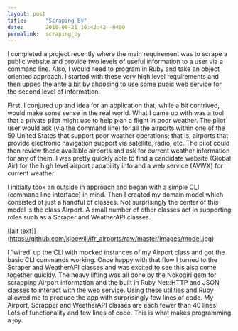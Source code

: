 ```yaml
---
layout: post
title:      "Scraping By"
date:       2018-09-21 16:42:42 -0400
permalink:  scraping_by
---
```



I completed a project recently where the main requirement was to scrape a public website and provide two levels of useful information to a user via a command line.  Also, I would need to program in Ruby and take an object oriented approach.  I started with these very high level requirements and then upped the ante a bit by choosing to use some pubic web service for the second level of information.

First, I conjured up and idea for an application that, while a bit contrived, would make some sense in the real world.  What I came up with was a tool that a private pilot might use to help plan a flight in poor weather.  The pilot user would ask (via the command line) for all the airports within one of the 50 United States that support poor weather operations; that is, airports that provide electronic navigation support via satellite, radio, etc.  The pilot could then review these available airports and ask for current weather information for any of them.  I was pretty quickly able to find a candidate website (Global Air)  for the high level airport capability info and a web service (AVWX) for current weather.

I initially took an outside in approach and began with a simple CLI (command line interface) in mind.  Then I created my domain model which consisted of just a handful of classes.  Not surprisingly the center of this model is the class Airport.  A small number of other classes act in supporting roles such as a Scraper and WeatherAPI classes.

![alt text]](https://github.com/kjoewill/ifr_airports/raw/master/images/model.jpg)

I “wired’ up the CLI with mocked instances of my Airport class and got the basic CLI commands working.  Once happy with that flow I turned to the Scraper and WeatherAPI classes and was excited to see this also come together quickly.  The heavy lifting was all done by the Nokogiri gem for scrapping Airport information and the built in Ruby Net::HTTP and JSON classes to interact with the web service.  Using these utilities and Ruby allowed me to produce the app with surprisingly few lines of code.  My Airport, Scrapper and WeatherAPI classes are each fewer than 40 lines!  Lots of functionality and few lines of code.  This is what makes programming a joy.

